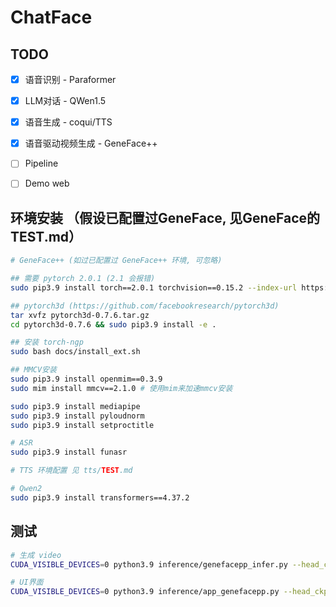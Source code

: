 # ChatFace



## TODO

- [x] 语音识别 - Paraformer
- [x] LLM对话 - QWen1.5
- [x] 语音生成 - coqui/TTS
- [x] 语音驱动视频生成 - GeneFace++
- [ ] Pipeline
- [ ] Demo web



## 环境安装 （假设已配置过GeneFace, 见GeneFace的TEST.md）

```bash
# GeneFace++ (如过已配置过 GeneFace++ 环境, 可忽略)

## 需要 pytorch 2.0.1 (2.1 会报错)
sudo pip3.9 install torch==2.0.1 torchvision==0.15.2 --index-url https://download.pytorch.org/whl/cu118

## pytorch3d (https://github.com/facebookresearch/pytorch3d)
tar xvfz pytorch3d-0.7.6.tar.gz
cd pytorch3d-0.7.6 && sudo pip3.9 install -e .

## 安装 torch-ngp
sudo bash docs/install_ext.sh

## MMCV安装
sudo pip3.9 install openmim==0.3.9
sudo mim install mmcv==2.1.0 # 使用mim来加速mmcv安装

sudo pip3.9 install mediapipe
sudo pip3.9 install pyloudnorm
sudo pip3.9 install setproctitle

# ASR
sudo pip3.9 install funasr

# TTS 环境配置 见 tts/TEST.md

# Qwen2
sudo pip3.9 install transformers==4.37.2
```



## 测试

```bash
# 生成 video
CUDA_VISIBLE_DEVICES=0 python3.9 inference/genefacepp_infer.py --head_ckpt= --torso_ckpt=checkpoints/motion2video_nerf/News_torso --drv_aud=data/raw/val_wavs/MacronSpeech.wav --out_name=infer_outs/News_demo.mp4

# UI界面
CUDA_VISIBLE_DEVICES=0 python3.9 inference/app_genefacepp.py --head_ckpt= --torso_ckpt=checkpoints/motion2video_nerf/News_torso
```
